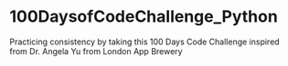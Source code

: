 # 100DaysofCodeChallenge_Python
Practicing consistency by taking this 100 Days Code Challenge inspired from Dr. Angela Yu from London App Brewery
